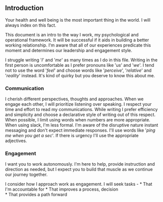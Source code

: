 ## Introduction

Your health and well being is the most important thing in the world. I will always index on this fact.

This document is an intro to the way I work, my psychological and operational framework. It will be successful if it aids in building a better working relationship. I'm aware that all of our experiences predicate this moment and determines our leadership and engagement style.

I struggle writing '*I*' and '*me*' as many times as I do in this file. Writing in the first person is uncomfortable as I prefer pronouns like '*us*' and '*we*'. I tend not to use the word '*feel*' and choose words like '*perceive*', '*relative*' and '*reality*' instead. It's kind of quirky but you deserve to know this about me.

### Communication

I cherish different perspectives, thoughts and approaches. When we engage each other, I will prioritize listening over speaking. 
I respect your time and effort to read my communications. While writing I prefer efficiency and simplicity and choose a declarative style of writing out of this respect. When possible, I limit using words when numbers are more appropriate. When using slack, I'm less formal. I'm aware of the disruptive nature instant messaging and don't expect immediate responses. I'll use words like '*ping me when you get a sec*'. If there is urgency I'll use the appropriate adjectives.  

### Engagement
I want you to work autonomously. I'm here to help, provide instruction and direction as needed, but I expect you to build that muscle as we continue our journey together. 

I consider how I approach work as engagement. I will seek tasks - 
\* That I'm accountable for 
\* That improves a process, decision  
\* That provides a path forward 








